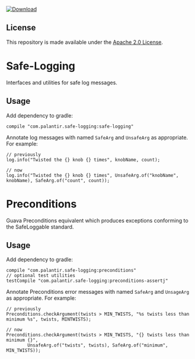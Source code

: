 [ ![Download](https://api.bintray.com/packages/palantir/releases/safe-logging/images/download.svg) ](https://bintray.com/palantir/releases/safe-logging/_latestVersion)

License
-------
This repository is made available under the [Apache 2.0 License](http://www.apache.org/licenses/LICENSE-2.0).

Safe-Logging
=============
Interfaces and utilities for safe log messages.

Usage
-----

Add dependency to gradle:

    compile "com.palantir.safe-logging:safe-logging"

Annotate log messages with named `SafeArg` and `UnsafeArg` as appropriate.  For example:

    // previously
    log.info("Twisted the {} knob {} times", knobName, count);

    // now
    log.info("Twisted the {} knob {} times", UnsafeArg.of("knobName", knobName), SafeArg.of("count", count));


Preconditions
=============
Guava Preconditions equivalent which produces exceptions conforming to the SafeLoggable standard.

Usage
-----

Add dependency to gradle:

    compile "com.palantir.safe-logging:preconditions"
    // optional test utilities
    testCompile "com.palantir.safe-logging:preconditions-assertj"

Annotate Preconditions error messages with named `SafeArg` and `UnsageArg` as appropriate.  For example:

    // previously
    Preconditions.checkArgument(twists > MIN_TWISTS, "%s twists less than minimum %s", twists, MINTWISTS);

    // now
    Preconditions.checkArgument(twists > MIN_TWISTS, "{} twists less than minimum {}", 
            UnsafeArg.of("twists", twists), SafeArg.of("minimum", MIN_TWISTS));

